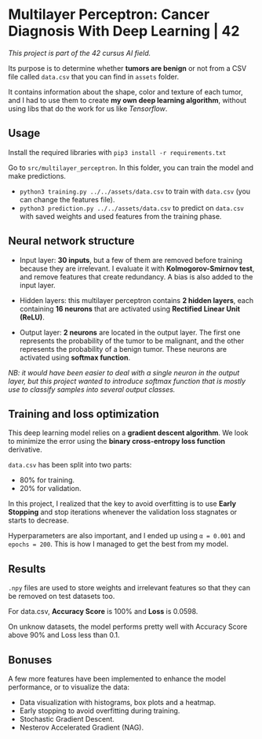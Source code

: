 # Multilayer Perceptron: Cancer Diagnosis With Deep Learning | 42

*This project is part of the 42 cursus AI field.*

Its purpose is to determine whether **tumors are benign** or not from a CSV file called `data.csv` that you can find in `assets` folder.

It contains information about the shape, color and texture of each tumor, and I had to use them to create **my own deep learning algorithm**, without using libs that do the work for us like *Tensorflow*.

## Usage

Install the required libraries with `pip3 install -r requirements.txt`

Go to `src/multilayer_perceptron`. In this folder, you can train the model and make predictions.
- `python3 training.py ../../assets/data.csv` to train with `data.csv` (you can change the features file).
- `python3 prediction.py ../../assets/data.csv` to predict on `data.csv` with saved weights and used features from the training phase.

## Neural network structure

- Input layer: **30 inputs**, but a few of them are removed before training because they are irrelevant. I evaluate it with **Kolmogorov-Smirnov test**, and remove features that create redundancy. A bias is also added to the input layer.

- Hidden layers: this multilayer perceptron contains **2 hidden layers**, each containing **16 neurons** that are activated using **Rectified Linear Unit (ReLU)**.

- Output layer: **2 neurons** are located in the output layer. The first one represents the probability of the tumor to be malignant, and the other represents the probability of a benign tumor. These neurons are activated using **softmax function**.

*NB: it would have been easier to deal with a single neuron in the output layer, but this project wanted to introduce softmax function that is mostly use to classify samples into several output classes.*

## Training and loss optimization

This deep learning model relies on a **gradient descent algorithm**. We look to minimize the error using the **binary cross-entropy loss function** derivative.

`data.csv` has been split into two parts:
- 80% for training.
- 20% for validation.

In this project, I realized that the key to avoid overfitting is to use **Early Stopping** and stop iterations whenever the validation loss stagnates or starts to decrease.

Hyperparameters are also important, and I ended up using `α = 0.001` and `epochs = 200`. This is how I managed to get the best from my model.

## Results

`.npy` files are used to store weights and irrelevant features so that they can be removed on test datasets too.

For data.csv, **Accuracy Score** is 100% and **Loss** is 0.0598.

On unknow datasets, the model performs pretty well with Accuracy Score above 90% and Loss less than 0.1.

## Bonuses

A few more features have been implemented to enhance the model performance, or to visualize the data:

- Data visualization with histograms, box plots and a heatmap.
- Early stopping to avoid overfitting during training.
- Stochastic Gradient Descent.
- Nesterov Accelerated Gradient (NAG).

